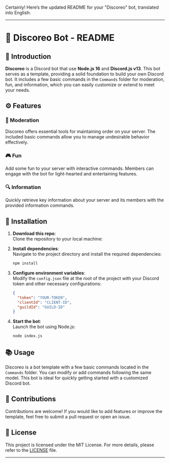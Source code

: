 Certainly! Here’s the updated README for your "Discoreo" bot, translated into English:

---

# 🤖 Discoreo Bot - README

## 📝 Introduction

**Discoreo** is a Discord bot that use **Node.js 16** and **Discord.js v13**. This bot serves as a template, providing a solid foundation to build your own Discord bot. It includes a few basic commands in the `Commands` folder for moderation, fun, and information, which you can easily customize or extend to meet your needs.

## ⚙️ Features

### 🔨 Moderation
Discoreo offers essential tools for maintaining order on your server. The included basic commands allow you to manage undesirable behavior effectively.

### 🎮 Fun
Add some fun to your server with interactive commands. Members can engage with the bot for light-hearted and entertaining features.

### 🔍 Information
Quickly retrieve key information about your server and its members with the provided information commands.

## 🚀 Installation

1. **Download this repo**:  
   Clone the repository to your local machine:

2. **Install dependencies**:  
   Navigate to the project directory and install the required dependencies:
   ```bash
   npm install
   ```

3. **Configure environment variables**:  
   Modify the `config.json` file at the root of the project with your Discord token and other necessary configurations:
   ```json
   {
     "token": "YOUR-TOKEN",
     "clientId": "CLIENT-ID",
     "guildId": "GUILD-ID"
   }
   ```

4. **Start the bot**:  
   Launch the bot using Node.js:
   ```bash
   node index.js
   ```

## 📚 Usage

Discoreo is a bot template with a few basic commands located in the `Commands` folder. You can modify or add commands following the same model. This bot is ideal for quickly getting started with a customized Discord bot.

## 🤝 Contributions

Contributions are welcome! If you would like to add features or improve the template, feel free to submit a pull request or open an issue.

## 📜 License

This project is licensed under the MIT License. For more details, please refer to the [LICENSE](LICENSE) file.

---

